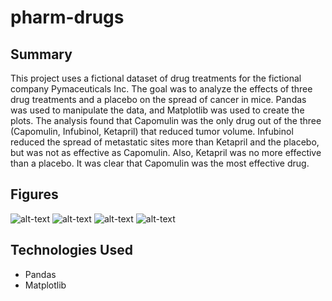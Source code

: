 # pharm-drugs

## Summary

This project uses a fictional dataset of drug treatments for the fictional company Pymaceuticals Inc. The goal was to analyze the effects of three drug treatments and a placebo on the spread of cancer in mice. Pandas was used to manipulate the data, and Matplotlib was used to create the plots. The analysis found that Capomulin was the only drug out of the three (Capomulin, Infubinol, Ketapril) that reduced tumor volume. Infubinol reduced the spread of metastatic sites more than Ketapril and the placebo, but was not as effective as Capomulin. Also, Ketapril was no more effective than a placebo. It was clear that Capomulin was the most effective drug.

## Figures

![alt-text](https://raw.githubusercontent.com/jonathanpiech/pharm-drugs/master/Pharm/fig1.png "Tumor Response to Treatment")
![alt-text](https://raw.githubusercontent.com/jonathanpiech/pharm-drugs/master/Pharm/fig2.png "Spread of Metastatic Sites")
![alt-text](https://raw.githubusercontent.com/jonathanpiech/pharm-drugs/master/Pharm/fig3.png "Survival Rate of Mice During Treatment")
![alt-text](https://raw.githubusercontent.com/jonathanpiech/pharm-drugs/master/Pharm/fig4.png "Percent Change of Tumor Volume After 45 Day Treatment")

## Technologies Used
- Pandas
- Matplotlib
